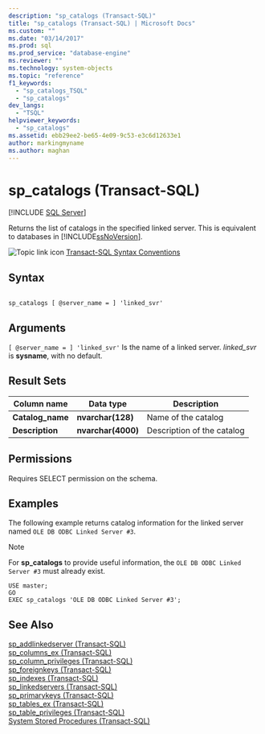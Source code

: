 ```yaml
---
description: "sp_catalogs (Transact-SQL)"
title: "sp_catalogs (Transact-SQL) | Microsoft Docs"
ms.custom: ""
ms.date: "03/14/2017"
ms.prod: sql
ms.prod_service: "database-engine"
ms.reviewer: ""
ms.technology: system-objects
ms.topic: "reference"
f1_keywords: 
  - "sp_catalogs_TSQL"
  - "sp_catalogs"
dev_langs: 
  - "TSQL"
helpviewer_keywords: 
  - "sp_catalogs"
ms.assetid: ebb29ee2-be65-4e09-9c53-e3c6d12633e1
author: markingmyname
ms.author: maghan
---
```

# sp_catalogs (Transact-SQL)
[!INCLUDE [SQL Server](../../includes/applies-to-version/sqlserver.md)]

  Returns the list of catalogs in the specified linked server. This is equivalent to databases in [!INCLUDE[ssNoVersion](../../includes/ssnoversion-md.md)].  
  
 ![Topic link icon](../../database-engine/configure-windows/media/topic-link.gif "Topic link icon") [Transact-SQL Syntax Conventions](../../t-sql/language-elements/transact-sql-syntax-conventions-transact-sql.md)  
  
## Syntax  
  
```  
  
sp_catalogs [ @server_name = ] 'linked_svr'  
```  
  
## Arguments  
`[ @server_name = ] 'linked_svr'`
 Is the name of a linked server. *linked_svr* is **sysname**, with no default.  
  
## Result Sets  
  
|Column name|Data type|Description|  
|-----------------|---------------|-----------------|  
|**Catalog_name**|**nvarchar(**128**)**|Name of the catalog|  
|**Description**|**nvarchar(**4000**)**|Description of the catalog|  
  
## Permissions  
 Requires SELECT permission on the schema.  
  
## Examples  
 The following example returns catalog information for the linked server named `OLE DB ODBC Linked Server #3`.  
  
> [!NOTE]  
>  For **sp_catalogs** to provide useful information, the `OLE DB ODBC Linked Server #3` must already exist.  
  
```  
USE master;  
GO  
EXEC sp_catalogs 'OLE DB ODBC Linked Server #3';  
```  
  
## See Also  
 [sp_addlinkedserver &#40;Transact-SQL&#41;](../../relational-databases/system-stored-procedures/sp-addlinkedserver-transact-sql.md)   
 [sp_columns_ex &#40;Transact-SQL&#41;](../../relational-databases/system-stored-procedures/sp-columns-ex-transact-sql.md)   
 [sp_column_privileges &#40;Transact-SQL&#41;](../../relational-databases/system-stored-procedures/sp-column-privileges-transact-sql.md)   
 [sp_foreignkeys &#40;Transact-SQL&#41;](../../relational-databases/system-stored-procedures/sp-foreignkeys-transact-sql.md)   
 [sp_indexes &#40;Transact-SQL&#41;](../../relational-databases/system-stored-procedures/sp-indexes-transact-sql.md)   
 [sp_linkedservers &#40;Transact-SQL&#41;](../../relational-databases/system-stored-procedures/sp-linkedservers-transact-sql.md)   
 [sp_primarykeys &#40;Transact-SQL&#41;](../../relational-databases/system-stored-procedures/sp-primarykeys-transact-sql.md)   
 [sp_tables_ex &#40;Transact-SQL&#41;](../../relational-databases/system-stored-procedures/sp-tables-ex-transact-sql.md)   
 [sp_table_privileges &#40;Transact-SQL&#41;](../../relational-databases/system-stored-procedures/sp-table-privileges-transact-sql.md)   
 [System Stored Procedures &#40;Transact-SQL&#41;](../../relational-databases/system-stored-procedures/system-stored-procedures-transact-sql.md)  
  
  
